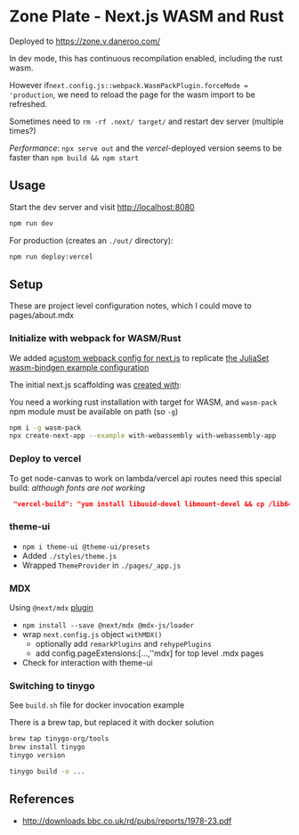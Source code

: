 # Zone Plate - Next.js WASM and Rust

Deployed to <https://zone.v.daneroo.com/>

In dev mode, this has continuous recompilation enabled, including the rust wasm.

However if`next.config.js::webpack.WasmPackPlugin.forceMode = 'production`, we need to reload the page for the wasm import to be refreshed.

Sometimes need to `rm -rf .next/ target/` and restart dev server (multiple times?)

_Performance_: `npx serve out` and the _vercel_-deployed version seems to be faster than `npm build && npm start`

## Usage

Start the dev server and visit <http://localhost:8080>

```bash
npm run dev
```

For production (creates an `./out/` directory):

```bash
npm run deploy:vercel
```

## Setup

These are project level configuration notes, which I could move to pages/about.mdx

### Initialize with webpack for WASM/Rust

We added a[custom webpack config for next.js][nxdoc]
to replicate [the JuliaSet wasm-bindgen example configuration][wsmdoc]

[nxdoc]: https://nextjs.org/docs/api-reference/next.config.js/custom-webpack-config
[wsmdoc]: https://rustwasm.github.io/docs/wasm-bindgen/examples/julia.html

The initial next.js scaffolding was [created with][nxeg]:

[nxeg]: https://github.com/vercel/next.js/tree/canary/examples/with-webassembly

You need a working rust installation with target for WASM,
and `wasm-pack` npm module must be available on path (so `-g`)

```bash
npm i -g wasm-pack
npx create-next-app --example with-webassembly with-webassembly-app
```

### Deploy to vercel

To get node-canvas to work on lambda/vercel api routes need this special build:
_although fonts are not working_

```json
 "vercel-build": "yum install libuuid-devel libmount-devel && cp /lib64/{libuuid,libmount,libblkid}.so.1 node_modules/canvas/build/Release/ && npm run build",
```

### theme-ui

- `npm i theme-ui @theme-ui/presets`
- Added `./styles/theme.js`
- Wrapped `ThemeProvider` in `./pages/_app.js`

### MDX

Using `@next/mdx` [plugin](https://www.npmjs.com/package/@next/mdx)

- `npm install --save @next/mdx @mdx-js/loader`
- wrap `next.config.js` object `withMDX()`
  - optionally add `remarkPlugins` and `rehypePlugins`
  - add config.pageExtensions:[...,''mdx] for top level .mdx pages
- Check for interaction with theme-ui

### Switching to tinygo

See `build.sh` file for docker invocation example

There is a brew tap, but replaced it with docker solution

```bash
brew tap tinygo-org/tools
brew install tinygo
tinygo version

tinygo build -o ...
```

## References

- <http://downloads.bbc.co.uk/rd/pubs/reports/1978-23.pdf>

